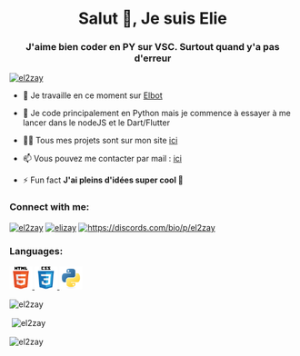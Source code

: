 <h1 align="center">Salut 👋, Je suis Elie</h1>
<h3 align="center">J'aime bien coder en PY sur VSC. Surtout quand y'a pas d'erreur</h3>


<p align="left"> <a href="https://twitter.com/el2zay" target="blank"><img src="https://img.shields.io/twitter/follow/el2zay?logo=twitter&style=for-the-badge" alt="el2zay" /></a> </p>

- 🔭 Je travaille en ce moment sur [Elbot](https://el2zay.is-a.dev/elbot)

- 🌱 Je code principalement en  Python mais je commence à essayer à me lancer dans le nodeJS et le Dart/Flutter

- 👨‍💻 Tous mes projets sont sur mon site [ici](https://el2zay.is-a.dev)

- 📫 Vous pouvez me contacter par mail : [ici](mailto:el2zay.contact@gmail.com)

- ⚡ Fun fact **J'ai pleins d'idées super cool 👀**

<h3 align="left">Connect with me:</h3>
<p align="left">
<a href="https://twitter.com/el2zay" target="blank"><img align="center" src="https://raw.githubusercontent.com/rahuldkjain/github-profile-readme-generator/master/src/images/icons/Social/twitter.svg" alt="el2zay" height="30" width="40" /></a>
<a href="https://www.youtube.com/channel/UCZHprEd5P935nlVoFR_kqew" target="blank"><img align="center" src="https://raw.githubusercontent.com/rahuldkjain/github-profile-readme-generator/master/src/images/icons/Social/youtube.svg" alt="elizay" height="30" width="40" /></a>
<a href="https://discords.com/bio/p/el2zay" target="blank"><img align="center" src="https://raw.githubusercontent.com/rahuldkjain/github-profile-readme-generator/master/src/images/icons/Social/discord.svg" alt="https://discords.com/bio/p/el2zay" height="30" width="40" /></a>
</p>

<h3 align="left">Languages:</h3>
</a> <a href="https://www.w3.org/html/" target="_blank"> <img src="https://raw.githubusercontent.com/devicons/devicon/master/icons/html5/html5-original-wordmark.svg" alt="html5" width="40" height="40"/> </a> <a href="https://www.w3.org/Style/CSS/" target="_blank"> <img src="https://raw.githubusercontent.com/devicons/devicon/master/icons/css3/css3-original-wordmark.svg" alt="css3" width="40" height="40"/> </a> <a 
</a> <a href="https://www.python.org" target="_blank"> <img src="https://raw.githubusercontent.com/devicons/devicon/master/icons/python/python-original.svg" alt="python" width="40" height="40"/> </a> </p>

<p><img align="center" src="https://github-readme-stats.vercel.app/api/top-langs?username=el2zay&show_icons=true&locale=en&layout=compact" alt="el2zay" /></p>

<p>&nbsp;<img align="center" src="https://github-readme-stats.vercel.app/api?username=el2zay&show_icons=true&locale=en" alt="el2zay" /></p>

<p><img align="center" src="https://github-readme-streak-stats.herokuapp.com/?user=el2zay&" alt="el2zay" /></p>
